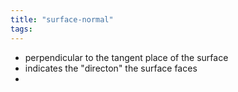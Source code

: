 ```yaml
---
title: "surface-normal"
tags: 
---
```


- perpendicular to the tangent place of the surface
- indicates the "directon" the surface faces
- 
